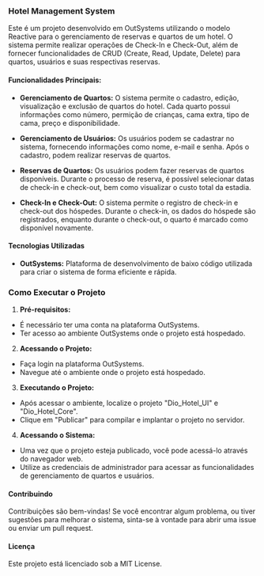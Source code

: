 ### Hotel Management System

Este é um projeto desenvolvido em OutSystems utilizando o modelo Reactive para o gerenciamento de reservas e quartos de um hotel. O sistema permite realizar operações de Check-In e Check-Out, além de fornecer funcionalidades de CRUD (Create, Read, Update, Delete) para quartos, usuários e suas respectivas reservas.

#### Funcionalidades Principais:
* **Gerenciamento de Quartos:** O sistema permite o cadastro, edição, visualização e exclusão de quartos do hotel. Cada quarto possui informações como número, permição de crianças, cama extra, tipo de cama, preço e disponibilidade.

* **Gerenciamento de Usuários:** Os usuários podem se cadastrar no sistema, fornecendo informações como nome, e-mail e senha. Após o cadastro, podem realizar reservas de quartos.

* **Reservas de Quartos:** Os usuários podem fazer reservas de quartos disponíveis. Durante o processo de reserva, é possível selecionar datas de check-in e check-out, bem como visualizar o custo total da estadia.

* **Check-In e Check-Out:** O sistema permite o registro de check-in e check-out dos hóspedes. Durante o check-in, os dados do hóspede são registrados, enquanto durante o check-out, o quarto é marcado como disponível novamente.

#### Tecnologias Utilizadas
* **OutSystems:** Plataforma de desenvolvimento de baixo código utilizada para criar o sistema de forma eficiente e rápida.

### Como Executar o Projeto
1. **Pré-requisitos:**
* É necessário ter uma conta na plataforma OutSystems.
* Ter acesso ao ambiente OutSystems onde o projeto está hospedado.

2. **Acessando o Projeto:**
* Faça login na plataforma OutSystems.
* Navegue até o ambiente onde o projeto está hospedado.

3. **Executando o Projeto:**
* Após acessar o ambiente, localize o projeto "Dio_Hotel_UI" e "Dio_Hotel_Core".
* Clique em "Publicar" para compilar e implantar o projeto no servidor.

4. **Acessando o Sistema:**
* Uma vez que o projeto esteja publicado, você pode acessá-lo através do navegador web.
* Utilize as credenciais de administrador para acessar as funcionalidades de gerenciamento de quartos e usuários.

#### Contribuindo
Contribuições são bem-vindas! Se você encontrar algum problema, ou tiver sugestões para melhorar o sistema, sinta-se à vontade para abrir uma issue ou enviar um pull request.

#### Licença
Este projeto está licenciado sob a MIT License.